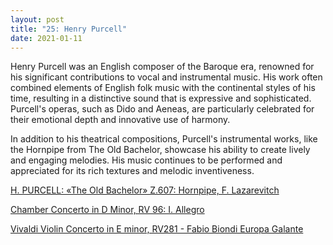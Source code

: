 ```yaml
---
layout: post
title: "25: Henry Purcell"
date: 2021-01-11
---
```


Henry Purcell was an English composer of the Baroque era, renowned for his significant contributions to vocal and instrumental music. His work often combined elements of English folk music with the continental styles of his time, resulting in a distinctive sound that is expressive and sophisticated. Purcell's operas, such as Dido and Aeneas, are particularly celebrated for their emotional depth and innovative use of harmony.

In addition to his theatrical compositions, Purcell's instrumental works, like the Hornpipe from The Old Bachelor, showcase his ability to create lively and engaging melodies. His music continues to be performed and appreciated for its rich textures and melodic inventiveness.

[H. PURCELL: «The Old Bachelor» Z.607: Hornpipe, F. Lazarevitch](https://www.youtube.com/watch?v=biIBcqaezw0)  

[Chamber Concerto in D Minor, RV 96: I. Allegro](https://www.youtube.com/watch?v=sQOegZhWJmI)  

[Vivaldi Violin Concerto in E minor, RV281 - Fabio Biondi Europa Galante](https://www.youtube.com/watch?v=nheev87nOHw)  
